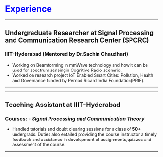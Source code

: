 # <span style="color:Blue;">Experience</span>

---
## Undergraduate Researcher at Signal Processing and Communication Research Center (SPCRC)
### IIIT-Hyderabad (Mentored by Dr.Sachin Chaudhari)

- Working on Beamforming in mmWave technology and how it can be used for spectrum sensingin Cognitive Radio scenario.
- Worked on research project IoT Enabled Smart Cities: Pollution, Health and Governance funded by Pernod Ricard India Foundation(PRIF). 

---

---
## Teaching Assistant at IIIT-Hyderabad
### Courses: - *Signal Processing and Communication Theory*
- Handled tutorials and doubt clearing sessions for a class of **50+** undergrads. Duties also entailed providing the course instructor a timely feedback and assistance in development of assignments,quizzes and assessment of the course.
---



 <!---[Dashboard](https://spcrc.iiit.ac.in/air/) --->
 <!---### <span style="color:red;">August 2019 -May 2020</span>--->
 <!---### <span style="color:red;">2018-Present </span> --->
